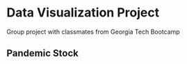 # Data Visualization Project
Group project with classmates from Georgia Tech Bootcamp

## Pandemic Stock
